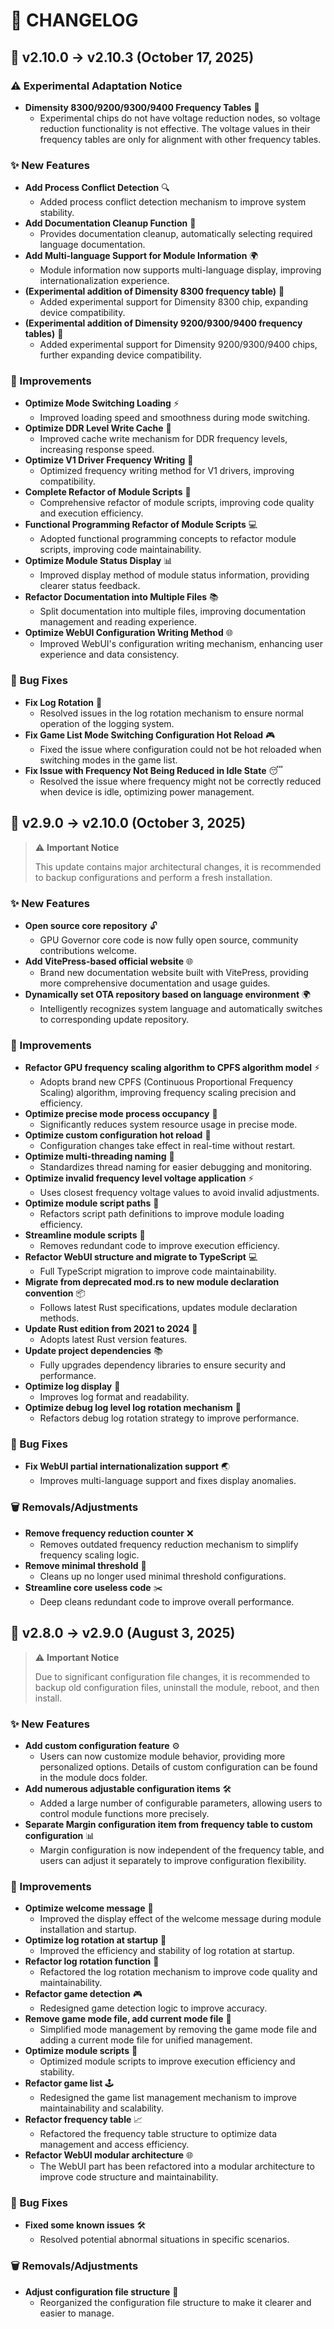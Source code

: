 # 📝 CHANGELOG

## 🚀 v2.10.0 → v2.10.3 (October 17, 2025)

### ⚠️ Experimental Adaptation Notice

- **Dimensity 8300/9200/9300/9400 Frequency Tables** 📱
  - Experimental chips do not have voltage reduction nodes, so voltage reduction functionality is not effective. The voltage values in their frequency tables are only for alignment with other frequency tables.

### ✨ New Features

- **Add Process Conflict Detection** 🔍
  - Added process conflict detection mechanism to improve system stability.
- **Add Documentation Cleanup Function** 🧹
  - Provides documentation cleanup, automatically selecting required language documentation.
- **Add Multi-language Support for Module Information** 🌍
  - Module information now supports multi-language display, improving internationalization experience.
- **(Experimental addition of Dimensity 8300 frequency table)** 📱
  - Added experimental support for Dimensity 8300 chip, expanding device compatibility.
- **(Experimental addition of Dimensity 9200/9300/9400 frequency tables)** 📱
  - Added experimental support for Dimensity 9200/9300/9400 chips, further expanding device compatibility.

### 🔧 Improvements

- **Optimize Mode Switching Loading** ⚡
  - Improved loading speed and smoothness during mode switching.
- **Optimize DDR Level Write Cache** 💾
  - Improved cache write mechanism for DDR frequency levels, increasing response speed.
- **Optimize V1 Driver Frequency Writing** 🔧
  - Optimized frequency writing method for V1 drivers, improving compatibility.
- **Complete Refactor of Module Scripts** 🔄
  - Comprehensive refactor of module scripts, improving code quality and execution efficiency.
- **Functional Programming Refactor of Module Scripts** 💻
  - Adopted functional programming concepts to refactor module scripts, improving code maintainability.
- **Optimize Module Status Display** 📊
  - Improved display method of module status information, providing clearer status feedback.
- **Refactor Documentation into Multiple Files** 📚
  - Split documentation into multiple files, improving documentation management and reading experience.
- **Optimize WebUI Configuration Writing Method** 🌐
  - Improved WebUI's configuration writing mechanism, enhancing user experience and data consistency.

### 🐛 Bug Fixes

- **Fix Log Rotation** 📝
  - Resolved issues in the log rotation mechanism to ensure normal operation of the logging system.
- **Fix Game List Mode Switching Configuration Hot Reload** 🎮
  - Fixed the issue where configuration could not be hot reloaded when switching modes in the game list.
- **Fix Issue with Frequency Not Being Reduced in Idle State** 😴
  - Resolved the issue where frequency might not be correctly reduced when device is idle, optimizing power management.

## 🚀 v2.9.0 → v2.10.0 (October 3, 2025)

> ⚠️ **Important Notice**
>
> This update contains major architectural changes, it is recommended to backup configurations and perform a fresh installation.

### ✨ New Features

- **Open source core repository** 🔓
  - GPU Governor core code is now fully open source, community contributions welcome.
- **Add VitePress-based official website** 🌐
  - Brand new documentation website built with VitePress, providing more comprehensive documentation and usage guides.
- **Dynamically set OTA repository based on language environment** 🌍
  - Intelligently recognizes system language and automatically switches to corresponding update repository.

### 🔧 Improvements

- **Refactor GPU frequency scaling algorithm to CPFS algorithm model** ⚡
  - Adopts brand new CPFS (Continuous Proportional Frequency Scaling) algorithm, improving frequency scaling precision and efficiency.
- **Optimize precise mode process occupancy** 🎯
  - Significantly reduces system resource usage in precise mode.
- **Optimize custom configuration hot reload** 🔄
  - Configuration changes take effect in real-time without restart.
- **Optimize multi-threading naming** 🧵
  - Standardizes thread naming for easier debugging and monitoring.
- **Optimize invalid frequency level voltage application** ⚡
  - Uses closest frequency voltage values to avoid invalid adjustments.
- **Optimize module script paths** 📂
  - Refactors script path definitions to improve module loading efficiency.
- **Streamline module scripts** 🧹
  - Removes redundant code to improve execution efficiency.
- **Refactor WebUI structure and migrate to TypeScript** 💻
  - Full TypeScript migration to improve code maintainability.
- **Migrate from deprecated mod.rs to new module declaration convention** 📦
  - Follows latest Rust specifications, updates module declaration methods.
- **Update Rust edition from 2021 to 2024** 🦀
  - Adopts latest Rust version features.
- **Update project dependencies** 📚
  - Fully upgrades dependency libraries to ensure security and performance.
- **Optimize log display** 📝
  - Improves log format and readability.
- **Optimize debug log level log rotation mechanism** 🔄
  - Refactors debug log rotation strategy to improve performance.

### 🐛 Bug Fixes

- **Fix WebUI partial internationalization support** 🌏
  - Improves multi-language support and fixes display anomalies.

### 🗑️ Removals/Adjustments

- **Remove frequency reduction counter** ❌
  - Removes outdated frequency reduction mechanism to simplify frequency scaling logic.
- **Remove minimal threshold** 🧹
  - Cleans up no longer used minimal threshold configurations.
- **Streamline core useless code** ✂️
  - Deep cleans redundant code to improve overall performance.

## 🚀 v2.8.0 → v2.9.0 (August 3, 2025)

> ⚠️ **Important Notice**
>
> Due to significant configuration file changes, it is recommended to backup old configuration files, uninstall the module, reboot, and then install.

### ✨ New Features

- **Add custom configuration feature** ⚙️
  - Users can now customize module behavior, providing more personalized options. Details of custom configuration can be found in the module docs folder.
- **Add numerous adjustable configuration items** 🛠️
  - Added a large number of configurable parameters, allowing users to control module functions more precisely.
- **Separate Margin configuration item from frequency table to custom configuration** 📊
  - Margin configuration is now independent of the frequency table, and users can adjust it separately to improve configuration flexibility.

### 🔧 Improvements

- **Optimize welcome message** 👋
  - Improved the display effect of the welcome message during module installation and startup.
- **Optimize log rotation at startup** 📒
  - Improved the efficiency and stability of log rotation at startup.
- **Refactor log rotation function** 🔄
  - Refactored the log rotation mechanism to improve code quality and maintainability.
- **Refactor game detection** 🎮
  - Redesigned game detection logic to improve accuracy.
- **Remove game mode file, add current mode file** 📄
  - Simplified mode management by removing the game mode file and adding a current mode file for unified management.
- **Optimize module scripts** 🧠
  - Optimized module scripts to improve execution efficiency and stability.
- **Refactor game list** 🕹️
  - Redesigned the game list management mechanism to improve maintainability and scalability.
- **Refactor frequency table** 📈
  - Refactored the frequency table structure to optimize data management and access efficiency.
- **Refactor WebUI modular architecture** 🌐
  - The WebUI part has been refactored into a modular architecture to improve code structure and maintainability.

### 🐛 Bug Fixes

- **Fixed some known issues** 🛠️
  - Resolved potential abnormal situations in specific scenarios.

### 🗑️ Removals/Adjustments

- **Adjust configuration file structure** 📁
  - Reorganized the configuration file structure to make it clearer and easier to manage.
